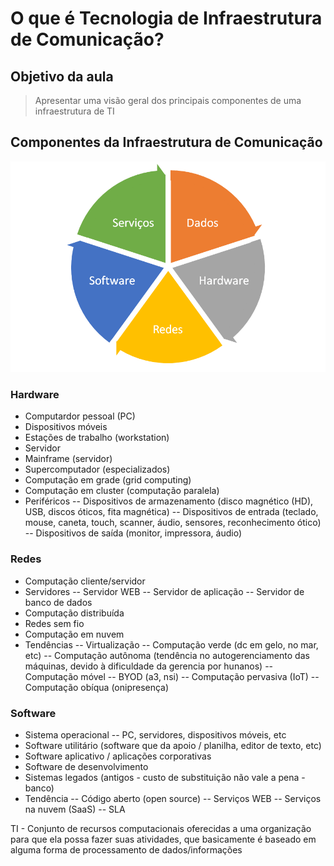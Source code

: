 # O que é Tecnologia de Infraestrutura de Comunicação?

## Objetivo da aula

> Apresentar uma visão geral dos principais componentes de uma infraestrutura de TI

## Componentes da Infraestrutura de Comunicação

<img src="https://github.com/guimvmatos/TIC/blob/gh-pages/Images/Componentes%20Infrastrutura%20de%20Comunicação.png">


### Hardware

- Computardor pessoal (PC)
- Dispositivos móveis
- Estações de trabalho (workstation)
- Servidor
- Mainframe (servidor)
- Supercomputador (especializados)
- Computação em grade (grid computing)
- Computação em cluster (computação paralela)
- Periféricos
-- Dispositivos de armazenamento (disco magnético (HD), USB, discos óticos, fita magnética)
-- Dispositivos de entrada (teclado, mouse, caneta, touch, scanner, áudio, sensores, reconhecimento ótico)
-- Dispositivos de saída (monitor, impressora, áudio)

### Redes

- Computação cliente/servidor
- Servidores
-- Servidor WEB
-- Servidor de aplicação
-- Servidor de banco de dados
- Computação distribuída
- Redes sem fio
- Computação em nuvem
- Tendências
-- Virtualização
-- Computação verde (dc em gelo, no mar, etc)
-- Computação autônoma (tendência no autogerenciamento das máquinas, devido à dificuldade da gerencia por hunanos)
-- Computação móvel
-- BYOD (a3, nsi)
-- Computação pervasiva (IoT)
-- Computação obíqua (onipresença)

### Software

- Sistema operacional
-- PC, servidores, dispositivos móveis, etc
- Software utilitário (software que da apoio / planilha, editor de texto, etc)
- Software aplicativo / aplicações corporativas
- Software de desenvolvimento
- Sistemas legados (antigos - custo de substituição não vale a pena - banco)
- Tendência
-- Código aberto (open source)
-- Serviços WEB
-- Serviços na nuvem (SaaS)
-- SLA




TI - Conjunto de recursos computacionais oferecidas a uma organização para que ela possa fazer suas atividades, que basicamente é baseado em alguma forma de processamento de dados/informações
